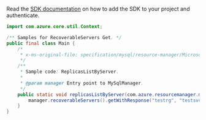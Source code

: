 Read the [SDK documentation](https://github.com/Azure/azure-sdk-for-java/blob/azure-resourcemanager-mysql_1.0.2/sdk/mysql/azure-resourcemanager-mysql/README.md) on how to add the SDK to your project and authenticate.

```java
import com.azure.core.util.Context;

/** Samples for RecoverableServers Get. */
public final class Main {
    /*
     * x-ms-original-file: specification/mysql/resource-manager/Microsoft.DBforMySQL/stable/2017-12-01/examples/RecoverableServersGet.json
     */
    /**
     * Sample code: ReplicasListByServer.
     *
     * @param manager Entry point to MySqlManager.
     */
    public static void replicasListByServer(com.azure.resourcemanager.mysql.MySqlManager manager) {
        manager.recoverableServers().getWithResponse("testrg", "testsvc4", Context.NONE);
    }
}
```
